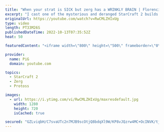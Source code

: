 ```yaml
---
title: "When your strat is SICK but zerg has a WRINKLY BRAIN | Florencio Files #272 - StarCraft 2"
excerpt: "I cast one of the mysterious and deranged StarCraft 2 builds of the one and only, Florencio, the dude that invented the Protoss proxy nexus recall rush. In this episode, the Sewer Mermaid has a very good strat that deals a lot of damage. But is it enough against such a good opponent?  🧜Florencio Files"
originalUrl: https://youtube.com/watch?v=RwCMLZHIxUg
type: video
length: PT33M26S
publishedDateTime: 2022-10-13T07:35:52Z
heat: 50

featuredContent: "<iframe width=\"800\" height=\"500\" frameborder=\"0\" src=\"https://www.youtube.com/embed/RwCMLZHIxUg\" allow=\"accelerometer; autoplay; encrypted-media; gyroscope; picture-in-picture\" allowfullscreen></iframe>"

provider:
  name: PiG
  domain: youtube.com

topics:
  - StarCraft 2
  - Zerg
  - Protoss

images:
  - url: https://i.ytimg.com/vi/RwCMLZHIxUg/maxresdefault.jpg
    width: 1280
    height: 720
    isCached: true

secured: "GZLviqbH/C7svaUTc2n7MJB9scOtjQ8bdqXl9W/KP8vJQzrw4MC+OcINVK/tjup3N41Fx0p1wr78HlCLP5CHLNyt/5d5wcK1+DOivc9VgByW+lCi+Nh7h9SdJEQIXNoBCiuIt3kLW97yIfJWBEFdgV+Lu+JOlO6RkKvI/1t2QFUfPQBQqcQ/7LKqEB6VEiz+oGH4vVHEZwrckCyK9PI3H1G8I64UTvCBw1K99b+txE42hFkMUiydSEO4ESkR4/O1ls3ss4KlfcZncOpYmgIhw9d3jPiINyzA/yHQYXwNiqXdPVNbBJ4pnpu+gG4v9X6GPivkBzflDlyaWFzRaAnB0G6qXsIqiMb5bYGJUOjD//aiRefGVjBqsQoRhhFVIMa+wKXVkBcw7opehIlVnGHANhRRIb8RGMoCmgwwjflmfzw=;jvIqS+JE+o83PiayJ8IIeA=="
---
```


